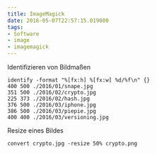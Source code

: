 ```yaml
---
title: ImageMagick
date: 2016-05-07T22:57:15.019000
tags: 
- Software
- image
- imagemagick
---
```



Identifizieren von Bildmaßen

    identify -format "%[fx:h] %[fx:w] %d/%f\n" {}
    400 500 ./2016/01/snape.jpg
    351 500 ./2016/02/crypto.jpg
    225 373 ./2016/02/hash.jpg
    376 500 ./2016/03/iphone.jpg
    386 500 ./2016/03/piepie.jpg
    400 400 ./2016/03/versioning.jpg

Resize eines Bildes

    convert crypto.jpg -resize 50% crypto.png
